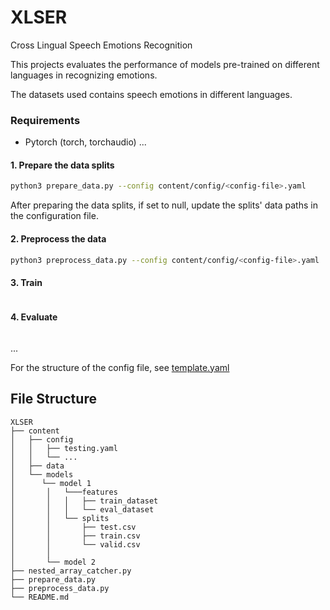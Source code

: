 # XLSER

Cross Lingual Speech Emotions Recognition

This projects evaluates the performance of models pre-trained on different languages in recognizing emotions.

The datasets used contains speech emotions in different languages.

### Requirements
- Pytorch (torch, torchaudio)
...

#### 1. Prepare the data splits
```bash
python3 prepare_data.py --config content/config/<config-file>.yaml
```

After preparing the data splits, if set to null, update the splits' data paths in the configuration file.

#### 2. Preprocess the data
```bash
python3 preprocess_data.py --config content/config/<config-file>.yaml
```
#### 3. Train
```
```
#### 4. Evaluate
```
```
...

For the structure of the config file, see [template.yaml](https://github.com/jawaher-is/XLSER/blob/main/content/config/template.yaml)


## File Structure
```
XLSER
├── content
│   ├── config
│   │   ├── testing.yaml
│   │   └── ...
│   ├── data
│   └── models
│      └── model 1
│       │   └───features
│       │   │   ├── train_dataset
│       │   │   └── eval_dataset
│       │   └── splits
│       │       ├── test.csv
│       │       ├── train.csv
│       │       └── valid.csv
│       │
│       └── model 2
├── nested_array_catcher.py
├── prepare_data.py
├── preprocess_data.py
└── README.md

```
